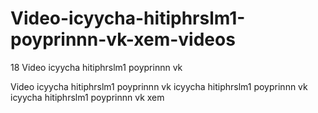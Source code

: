# Video-icyycha-hitiphrslm1-poyprinnn-vk-xem-videos

18 Video icyycha hitiphrslm1 poyprinnn vk

 Video icyycha hitiphrslm1 poyprinnn vk
icyycha hitiphrslm1 poyprinnn vk
icyycha hitiphrslm1 poyprinnn vk xem
